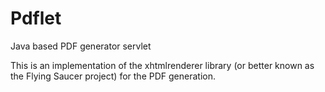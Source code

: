 # Pdflet
Java based PDF generator servlet

This is an implementation of the xhtmlrenderer library (or better known as the Flying Saucer project) for the PDF generation.  
